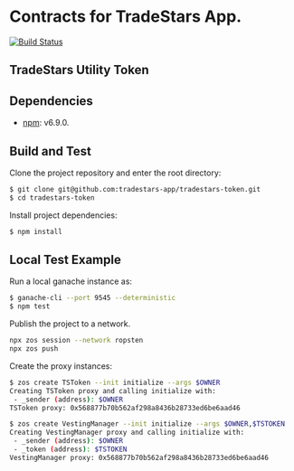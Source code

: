 # Contracts for TradeStars App.
[![Build Status](https://travis-ci.com/tradestars-app/tradestars-token.svg?branch=master)](https://travis-ci.com/tradestars-app/tradestars-token)

## TradeStars Utility Token

## Dependencies
- [npm](https://www.npmjs.com/): v6.9.0.

## Build and Test
Clone the project repository and enter the root directory:

```bash
$ git clone git@github.com:tradestars-app/tradestars-token.git
$ cd tradestars-token
```

Install project dependencies:

```bash
$ npm install
```

## Local Test Example

Run a local ganache instance as:

```bash
$ ganache-cli --port 9545 --deterministic
$ npm test
```

Publish the project to a network.

```bash
npx zos session --network ropsten
npx zos push
```

Create the proxy instances:

```bash
$ zos create TSToken --init initialize --args $OWNER
Creating TSToken proxy and calling initialize with:
 - _sender (address): $OWNER
TSToken proxy: 0x568877b70b562af298a8436b28733ed6be6aad46
```
```bash
$ zos create VestingManager --init initialize --args $OWNER,$TSTOKEN
Creating VestingManager proxy and calling initialize with:
 - _sender (address): $OWNER
 - _token (address): $TSTOKEN
VestingManager proxy: 0x568877b70b562af298a8436b28733ed6be6aad46
```
